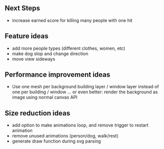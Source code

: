 ## Next Steps

-   increase earned score for killing many people with one hit

## Feature ideas

-   add more people types (different clothes, women, etc)
-   make dog stop and change direction
-   move view sideways

## Performance improvement ideas

-   Use one mesh per background building layer / window layer instead of one per building / window
    ... or even better: render the background as image using normal canvas API

## Size reduction ideas

-   add option to make animations loop, and remove trigger to restart animation
-   remove unused animations (person/dog, walk/rest)
-   generate draw function during svg parsing
